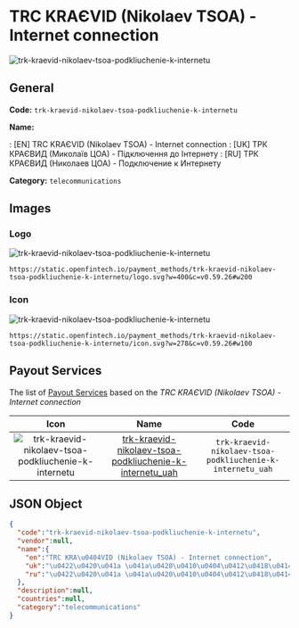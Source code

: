 
# TRC KRAЄVID (Nikolaev TSOA) - Internet connection 
![trk-kraevid-nikolaev-tsoa-podkliuchenie-k-internetu](https://static.openfintech.io/payment_methods/trk-kraevid-nikolaev-tsoa-podkliuchenie-k-internetu/logo.svg?w=400&c=v0.59.26#w200)  

## General 
**Code:** `trk-kraevid-nikolaev-tsoa-podkliuchenie-k-internetu` 
 
**Name:** 
 
:	[EN] TRC KRAЄVID (Nikolaev TSOA) - Internet connection 
:	[UK] ТРК КРАЄВИД (Миколаїв ЦОА) - Підключення до Інтернету 
:	[RU] ТРК КРАЄВИД (Николаев ЦОА) - Подключение к Интернету 
 
**Category:** `telecommunications` 
 

## Images 

### Logo 
![trk-kraevid-nikolaev-tsoa-podkliuchenie-k-internetu](https://static.openfintech.io/payment_methods/trk-kraevid-nikolaev-tsoa-podkliuchenie-k-internetu/logo.svg?w=400&c=v0.59.26#w200)  

```
https://static.openfintech.io/payment_methods/trk-kraevid-nikolaev-tsoa-podkliuchenie-k-internetu/logo.svg?w=400&c=v0.59.26#w200
```  

### Icon 
![trk-kraevid-nikolaev-tsoa-podkliuchenie-k-internetu](https://static.openfintech.io/payment_methods/trk-kraevid-nikolaev-tsoa-podkliuchenie-k-internetu/icon.svg?w=278&c=v0.59.26#w100)  

```
https://static.openfintech.io/payment_methods/trk-kraevid-nikolaev-tsoa-podkliuchenie-k-internetu/icon.svg?w=278&c=v0.59.26#w100
```  

## Payout Services 
 
The list of [Payout Services](/payout-services/) based on the _TRC KRAЄVID (Nikolaev TSOA) - Internet connection_ 

|Icon|Name|Code| 
|:---:|:---:|:---:| 
|![trk-kraevid-nikolaev-tsoa-podkliuchenie-k-internetu](https://static.openfintech.io/payout_methods/trk-kraevid-nikolaev-tsoa-podkliuchenie-k-internetu/icon.svg?w=278&c=v0.59.26#w40) |[trk-kraevid-nikolaev-tsoa-podkliuchenie-k-internetu_uah](/payout-services/trk-kraevid-nikolaev-tsoa-podkliuchenie-k-internetu_uah/)|`trk-kraevid-nikolaev-tsoa-podkliuchenie-k-internetu_uah`| 
 

## JSON Object 

```json
{
  "code":"trk-kraevid-nikolaev-tsoa-podkliuchenie-k-internetu",
  "vendor":null,
  "name":{
    "en":"TRC KRA\u0404VID (Nikolaev TSOA) - Internet connection",
    "uk":"\u0422\u0420\u041a \u041a\u0420\u0410\u0404\u0412\u0418\u0414 (\u041c\u0438\u043a\u043e\u043b\u0430\u0457\u0432 \u0426\u041e\u0410) - \u041f\u0456\u0434\u043a\u043b\u044e\u0447\u0435\u043d\u043d\u044f \u0434\u043e \u0406\u043d\u0442\u0435\u0440\u043d\u0435\u0442\u0443",
    "ru":"\u0422\u0420\u041a \u041a\u0420\u0410\u0404\u0412\u0418\u0414 (\u041d\u0438\u043a\u043e\u043b\u0430\u0435\u0432 \u0426\u041e\u0410) - \u041f\u043e\u0434\u043a\u043b\u044e\u0447\u0435\u043d\u0438\u0435 \u043a \u0418\u043d\u0442\u0435\u0440\u043d\u0435\u0442\u0443"
  },
  "description":null,
  "countries":null,
  "category":"telecommunications"
}
```  

